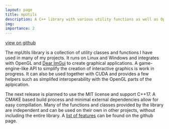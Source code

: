 ```yaml
---
layout: page
title: mpUtils
description: A C++ library with various utility functions as well as OpenGL and CUDA support. 
img:
importance: 2
---
```


<a href="https://github.com/hschwane/mpUtils"><i class="fab fa-github"></i> view on github</a>

The mpUtils library is a collection of utility classes and functions I have used in many of my projects. 
It runs on Linux and Windows and integrates with OpenGL and [Dear ImGui](https://github.com/ocornut/imgui) to create graphical applications. 
A game-engine-like API to simplify the creation of interactive graphics is work in progress. It can also be used together with CUDA and 
provides a few helpers such as simplifed interoperability with the OpenGL parts of the aplpication.

The next release is planned to use the MIT license and support C++17. 
A CMAKE based build process and minimal external dependencies allow for easy compillation. 
Many of the functions and classes provided by the library are independent and can be used on their own in other projects, 
without including the entire library. A [list of features](https://github.com/hschwane/mpUtils#features) can be found on the github page.


